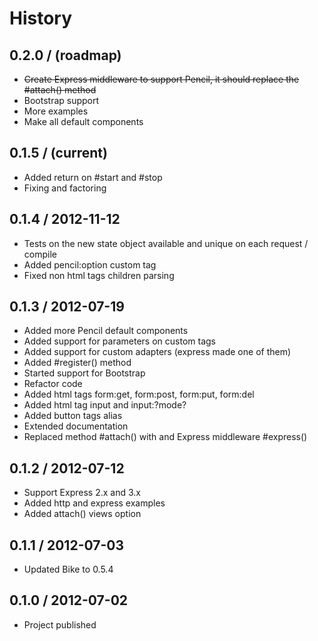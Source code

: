 # History

0.2.0 / (roadmap)
------------------

  * ~~Create Express middleware to support Pencil, it should replace the #attach() method~~
  * Bootstrap support
  * More examples
  * Make all default components

0.1.5 / (current)
------------------

  * Added return on #start and #stop
  * Fixing and factoring

0.1.4 / 2012-11-12
------------------

  * Tests on the new state object available and unique on each request / compile
  * Added pencil:option custom tag
  * Fixed non html tags children parsing

0.1.3 / 2012-07-19
------------------

  * Added more Pencil default components
  * Added support for parameters on custom tags
  * Added support for custom adapters (express made one of them)
  * Added #register() method
  * Started support for Bootstrap
  * Refactor code
  * Added html tags form:get, form:post, form:put, form:del
  * Added html tag input and input:?mode?
  * Added button tags alias
  * Extended documentation
  * Replaced method #attach() with and Express middleware #express()

0.1.2 / 2012-07-12
------------------

  * Support Express 2.x and 3.x
  * Added http and express examples
  * Added attach() views option

0.1.1 / 2012-07-03
------------------

  * Updated Bike to 0.5.4

0.1.0 / 2012-07-02
------------------

  * Project published